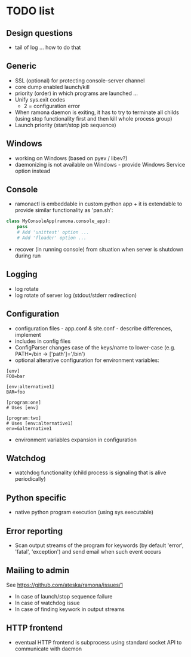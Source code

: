 TODO list
=========

Design questions
----------------
- tail of log ... how to do that

Generic
-------
- SSL (optional) for protecting console-server channel
- core dump enabled launch/kill
- priority (order) in which programs are launched ...
- Unify sys.exit codes
     - 2 = configuration error
- When ramona daemon is exiting, it has to try to terminate all childs (using stop functionality first and then kill whole process group)
- Launch priority (start/stop job sequence)

Windows
-------
- working on Windows (based on pyev / libev?)
- daemonizing is not available on Windows - provide Windows Service option instead

Console
-------
- ramonactl is embeddable in custom python app + it is extendable to provide similar functionality as 'pan.sh':

```python
class MyConsoleApp(ramona.console_app):
	pass
	# Add 'unittest' option ...
	# Add 'floader' option ...
```

- recover (in running console) from situation when server is shutdown during run

Logging
-------
- log rotate
- log rotate of server log (stdout/stderr redirection)

Configuration
-------------
- configuration files - app.conf & site.conf - describe differences, implement
- includes in config files
- ConfigParser changes case of the keys/name to lower-case (e.g. PATH=/bin -> ['path']='/bin') 
- optional alterative configuration for environment variables:
```
[env]
FOO=bar

[env:alternative1]
BAR=foo

[program:one]
# Uses [env]

[program:two]
# Uses [env:alternative1]
env=&alternative1
```

- environment variables expansion in configuration

Watchdog
--------
- watchdog functionality (child process is signaling that is alive periodically)

Python specific
---------------
- native python program execution (using sys.executable)

Error reporting
---------------
- Scan output streams of the program for keywords (by default 'error', 'fatal', 'exception') and send email when such event occurs

Mailing to admin
----------------
See https://github.com/ateska/ramona/issues/1
- In case of launch/stop sequence failure
- In case of watchdog issue
- In case of finding keywork in output streams

HTTP frontend
-------------
- eventual HTTP frontend is subprocess using standard socket API to communicate with daemon
